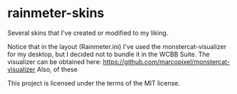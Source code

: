 # rainmeter-skins
Several skins that I've created or modified to my liking.

Notice that in the layout (Rainmeter.ini) I've used the monstercat-visualizer for my desktop, but I decided not to bundle it in the WCBB Suite.
The visualizer can be obtained here: https://github.com/marcopixel/monstercat-visualizer
Also, of these 

This project is licensed under the terms of the MIT license.
